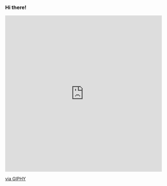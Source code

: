 ### Hi there!

<div style="width:100%;height:0;padding-bottom:100%;position:relative;"><iframe src="https://giphy.com/embed/B0zutnt6Z7fG0" width="100%" height="100%" style="position:absolute" frameBorder="0" class="giphy-embed" allowFullScreen></iframe></div><p><a href="https://giphy.com/gifs/89a-animation-retro-geometry-B0zutnt6Z7fG0">via GIPHY</a></p>

